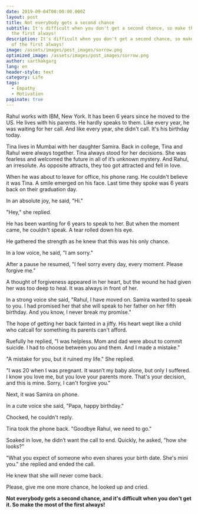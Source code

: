 ```yaml
---
date: 2019-09-04T00:00:00.000Z
layout: post
title: Not everybody gets a second chance
subtitle: It's difficult when you don't get a second chance, so make the most of
  the first always!
description: It's difficult when you don't get a second chance, so make the most
  of the first always!
image: /assets/images/post_images/sorrow.png
optimized_image: /assets/images/post_images/sorrow.png
author: sarthakgarg
lang: en
header-style: text
category: Life
tags:
  - Empathy
  - Motivation
paginate: true
---
```

Rahul works with IBM, New York. It has been 6 years since he moved to the US. He lives with his parents. He hardly speaks to them. Like every year, he was waiting for her call. And like every year, she didn't call. It's his birthday today.

Tina lives in Mumbai with her daughter Samira. Back in college, Tina and Rahul were always together. Tina  always stood for her decisions. She was fearless and welcomed the future in all of it’s unknown mystery. And Rahul, an irresolute. As opposite attracts, they too got attracted and fell in love.

When he was about to leave for office, his phone rang. He couldn't believe it was Tina. A smile emerged on his face. Last time they spoke was 6 years back on their graduation day. 

In an absolute joy, he said, "Hi."

"Hey," she replied.

He has been wanting for 6 years to speak to her. But when the moment came, he couldn't speak. A tear rolled down his eye.

He gathered the strength as he knew that this was his only chance.

In a low voice, he said, "I am sorry." 

After a pause he resumed, "I feel sorry every day, every moment. Please forgive me."

A thought of forgiveness appeared in her heart, but the wound he had given her was too deep to heal. It was always in front of her.

In a strong voice she said, "Rahul, I have moved on. Samira wanted to speak to you. I had promised her that she will speak to her father on her fifth birthday. And you know, I never break my promise."

The hope of getting her back fainted in a jiffy. His heart wept like a child who catcall for something its parents can't afford.

Ruefully he replied, "I was helpless. Mom and dad were about to commit suicide. I had to choose between you and them. And I made a mistake."

"A mistake for you, but it ruined my life." She replied.

"I was 20 when I was pregnant. It wasn’t my baby alone, but only I suffered. I know you love me, but you love your parents more. That's your decision, and this is mine. Sorry, I can't forgive you."

Next, it was Samira on phone.

In a cute voice she said, "Papa, happy birthday."

Chocked, he couldn't reply.

Tina took the phone back. "Goodbye Rahul, we need to go."

Soaked in love, he didn’t want the call to end. Quickly, he asked, "how she looks?"

"What you expect of someone who even shares your birth date. She's mini you." she replied and ended the call.

He knew that she will never come back. 

Please, give me one more chance, he looked up and cried.

**Not everybody gets a second chance, and it's difficult when you don't get it. So make the most of the first always!**
